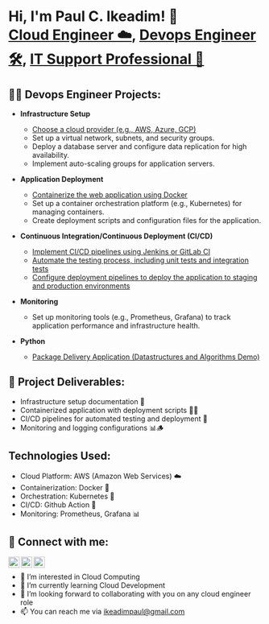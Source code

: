 <h1>Hi, I'm Paul C. Ikeadim! 👋<br/><a href="https://github.com/paulmercy">Cloud Engineer ☁️</a>, 
<a href="https://www.linkedin.com/in/paulmercy/">Devops Engineer 🛠️</a>,
<a href="https://www.linkedin.com/in/paulmercy/">IT Support Professional 🤝</a></h1>

<h2>👨‍💻 Devops Engineer Projects:</h2>

- <b>Infrastructure Setup</b>
  - [Choose a cloud provider (e.g., AWS, Azure, GCP)](https://github.com/paulmercy/)
  - Set up a virtual network, subnets, and security groups.
  - Deploy a database server and configure data replication for high availability.
  - Implement auto-scaling groups for application servers.
  
- <b>Application Deployment</b>
  - [Containerize the web application using Docker](https://github.com/paulmercy/)
  - Set up a container orchestration platform (e.g., Kubernetes) for managing containers.
  - Create deployment scripts and configuration files for the application.
 
- <b>Continuous Integration/Continuous Deployment (CI/CD)</b>
  - [Implement CI/CD pipelines using Jenkins or GitLab CI](https://github.com/paulmercy/)
  - [Automate the testing process, including unit tests and integration tests](https://github.com/)
  - [Configure deployment pipelines to deploy the application to staging and production environments](https://github.com/paulmercy/)
    
- <b>Monitoring</b>
  - Set up monitoring tools (e.g., Prometheus, Grafana) to track application performance and infrastructure health.
    
- <b>Python</b>
  - [Package Delivery Application (Datastructures and Algorithms Demo)](https://github.com/paulmercy/)

<h2>👀 Project Deliverables:</h2>

- Infrastructure setup documentation 📄
- Containerized application with deployment scripts 🐳🚀
- CI/CD pipelines for automated testing and deployment 🔄
- Monitoring and logging configurations 📊🪵

<h2>Technologies Used:</h2>

- Cloud Platform: AWS (Amazon Web Services) ☁️
- Containerization: Docker 🐳
- Orchestration: Kubernetes 🚢
- CI/CD: Github Action 🚀
- Monitoring: Prometheus, Grafana 📊


<h2> 🤳 Connect with me:</h2>

[<img align="left" alt="paulmeric_ | Twitter" width="22px" src="https://cdn.jsdelivr.net/npm/simple-icons@v3/icons/twitter.svg" />][twitter]
[<img align="left" alt="paul-ikeadim | LinkedIn" width="22px" src="https://cdn.jsdelivr.net/npm/simple-icons@v3/icons/linkedin.svg" />][linkedin]
[<img align="left" alt="paulmeric_ | Instagram" width="22px" src="https://cdn.jsdelivr.net/npm/simple-icons@v3/icons/instagram.svg" />][instagram]

[twitter]: https://twitter.com/paulmeric.nft
[instagram]: https://www.instagram.com/paulmeric_/
[linkedin]: https://linkedin.com/in/paul-ikeadim
<br>
- 👀 I’m interested in Cloud Computing
- 🌱 I’m currently learning Cloud Development  
- 💞️ I’m looking forward to collaborating with you on any cloud engineer role  
- 📫 You can reach me via ikeadimpaul@gmail.com

<!---
paulmercy/paulmercy is a ✨ special ✨ repository because its `README.md` (this file) appears on your GitHub profile.
You can click the Preview link to take a look at your changes.
--->
